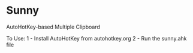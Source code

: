 # Sunny
AutoHotKey-based Multiple Clipboard

To Use:
1 - Install AutoHotKey from autohotkey.org
2 - Run the sunny.ahk file
